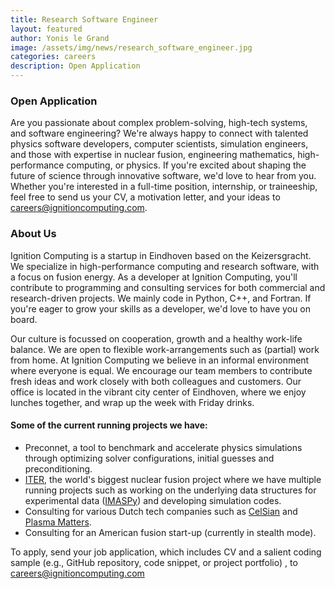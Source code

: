 ```yaml
---
title: Research Software Engineer
layout: featured
author: Yonis le Grand  
image: /assets/img/news/research_software_engineer.jpg
categories: careers
description: Open Application
---
```


### Open Application

Are you passionate about complex problem-solving,  high-tech systems, and software engineering? We're always happy to connect with talented physics software developers, computer scientists, simulation engineers, and those with expertise in nuclear fusion, engineering mathematics, high-performance computing, or physics. If you're excited about shaping the future of science through innovative software, we'd love to hear from you.
Whether you're interested in a full-time position, internship, or traineeship, feel free to send us your CV, a motivation letter, and your ideas to <careers@ignitioncomputing.com>.

### About Us

Ignition Computing is a startup in Eindhoven based on the Keizersgracht. We specialize in high-performance computing and research software, with a focus on fusion energy. As a developer at Ignition Computing, you'll contribute to programming and consulting services for both commercial and research-driven projects. We mainly code in Python, C++, and Fortran. If you're eager to grow your skills as a developer, we'd love to have you on board.

Our culture is focussed on cooperation, growth and a healthy work-life balance. We are open to flexible work-arrangements such as (partial) work from home. At Ignition Computing we believe in an informal environment where everyone is equal. We encourage our team members to contribute fresh ideas and work closely with both colleagues and customers. Our office is located in the vibrant city center of Eindhoven, where we enjoy lunches together, and wrap up the week with Friday drinks.

#### Some of the current running projects we have:

- Preconnet, a tool to benchmark and accelerate physics simulations through optimizing solver configurations, initial guesses and preconditioning.
- [ITER](https://iter.org), the world's biggest nuclear fusion project where we have multiple running projects such as working on the underlying data structures for experimental data ([IMASPy](https://pypi.org/project/imaspy/)) and developing simulation codes.
- Consulting for various Dutch tech companies such as [CelSian](https://www.celsian.nl/) and [Plasma Matters](https://plasimo.phys.tue.nl/index.php).
- Consulting for an American fusion start-up (currently in stealth mode).

To apply, send your job application, which includes CV and a salient coding sample (e.g., GitHub repository, code snippet, or project portfolio) , to <careers@ignitioncomputing.com>
